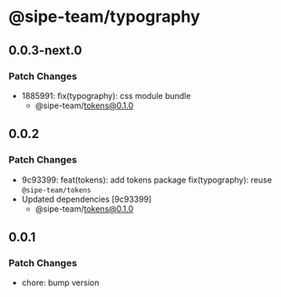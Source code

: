# @sipe-team/typography

## 0.0.3-next.0

### Patch Changes

- 1885991: fix(typography): css module bundle
  - @sipe-team/tokens@0.1.0

## 0.0.2

### Patch Changes

- 9c93399: feat(tokens): add tokens package
  fix(typography): reuse `@sipe-team/tokens`
- Updated dependencies [9c93399]
  - @sipe-team/tokens@0.1.0

## 0.0.1

### Patch Changes

- chore: bump version
